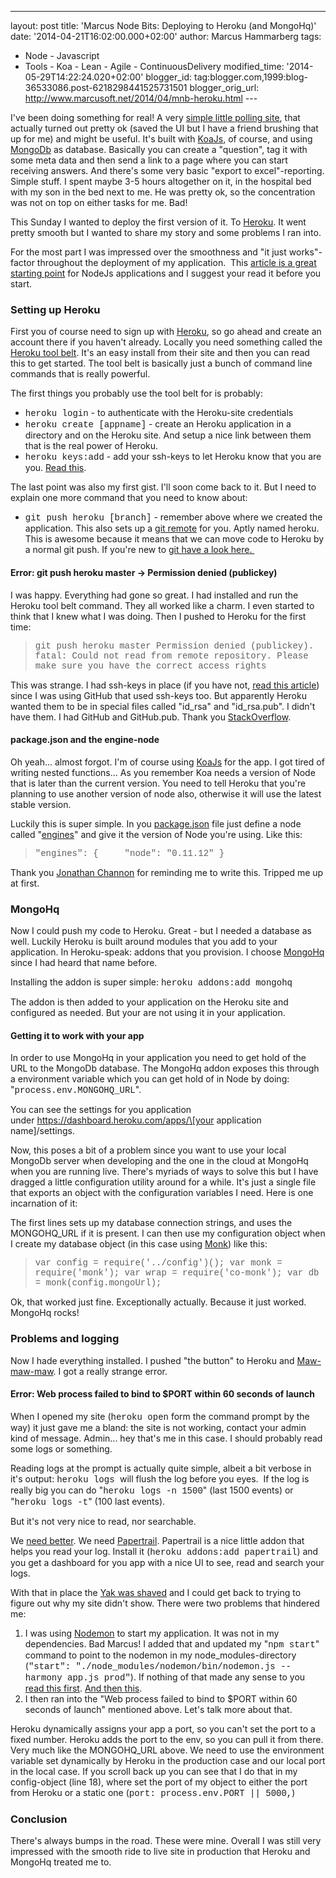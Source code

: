 ---
layout: post
title: 'Marcus Node Bits: Deploying to Heroku (and
MongoHq)'
date: '2014-04-21T16:02:00.000+02:00'
author: Marcus
Hammarberg
tags:
  - Node - Javascript
   - Tools - Koa - Lean - Agile -
ContinuousDelivery
modified_time: '2014-05-29T14:22:24.020+02:00'
blogger_id: tag:blogger.com,1999:blog-36533086.post-6218298441525731501
blogger_orig_url: http://www.marcusoft.net/2014/04/mnb-heroku.html ---

<div dir="ltr" style="text-align: left;" trbidi="on">

I've been doing something for real! A very
<a href="http://warm-brushlands-9555.herokuapp.com/"
target="_blank">simple little polling site</a>, that actually turned out
pretty ok (saved the UI but I have a friend brushing that up for me) and
might be useful.
It's built with
<a href="http://www.koajs.com/" target="_blank">KoaJs</a>, of course,
and using
<a href="http://mongodb.github.io/" target="_blank">MongoDb</a> as
database. Basically you can create a "question", tag it with some meta
data and then send a link to a page where you can start receiving
answers. And there's some very basic "export to excel"-reporting. Simple
stuff. I spent maybe 3-5 hours altogether on it, in the hospital bed
with my son in the bed next to me. He was pretty ok, so the
concentration was not on top on either tasks for me. Bad!

This Sunday I wanted to deploy the first version of it. To
<a href="http://www.heroku.com/" target="_blank">Heroku</a>. It went
pretty smooth but I wanted to share my story and some problems I ran
into.



<div style="text-align: left;">

For the most part I was impressed over the smoothness and "it just
works"-factor throughout the deployment of my application.  This <a
href="https://devcenter.heroku.com/articles/getting-started-with-nodejs"
target="_blank">article is a great starting point</a> for NodeJs
applications and I suggest your read it before you start. 

</div>

### Setting up Heroku

First you of course need to sign up
with <a href="http://www.heroku.com/" target="_blank">Heroku</a>, so go
ahead and create an account there if you haven't already.
Locally you need something called the
<a href="https://toolbelt.heroku.com/" target="_blank">Heroku tool
belt</a>. It's an easy install from their site and then you can read
this to get started. The tool belt is basically just a bunch of command
line commands that is really powerful.

The first things you probably use the tool belt for is probably:

-   <span style="font-family: Courier New, Courier, monospace;">heroku
    login</span> - to authenticate with the Heroku-site credentials
-   <span style="font-family: Courier New, Courier, monospace;">heroku
    create \[appname\]</span> - create an Heroku application in a
    directory and on the Heroku site. And setup a nice link between them
    that is the real power of Heroku. 
-   <span style="font-family: Courier New, Courier, monospace;">heroku
    keys:add</span> - add your ssh-keys to let Heroku know that you are
    you. <a href="https://devcenter.heroku.com/articles/keys"
    target="_blank">Read this</a>.

The last point was also my first gist. I'll soon come back to it. But I
need to explain one more command that you need to know about:

-   <span style="font-family: Courier New, Courier, monospace;">git push
    heroku \[branch\]</span> - remember above where we created the
    application. This also sets up a
    <a href="http://gitref.org/remotes/" target="_blank">git remote</a>
    for you. Aptly named heroku. This is awesome because it means that
    we can move code to Heroku by a normal git push. If you're new to
    <a href="http://www.marcusoft.net/2014/02/mnb-git.html"
    target="_blank">git have a look here. </a>

#### Error: git push heroku master -\> Permission denied (publickey)

<div>

I was happy. Everything had gone so great. I had installed and run the
Heroku tool belt command. They all worked like a charm. I even started
to think that I knew what I was doing. Then I pushed to Heroku for the
first time:

</div>

> <span style="font-family: Courier New, Courier, monospace;">git push
> heroku master
> Permission denied (publickey).
> fatal: Could not read from remote repository.
> Please make sure you have the correct access rights</span>

This was strange. I had ssh-keys in place (if you have not,
<a href="https://devcenter.heroku.com/articles/keys"
target="_blank">read this article</a>) since I was using GitHub that
used ssh-keys too. But apparently Heroku wanted them to be in special
files called "id_rsa" and "id_rsa.pub". I didn't have them. I had GitHub
and GitHub.pub. Thank you <a
href="http://stackoverflow.com/questions/17626944/heroku-permission-denied-publickey-fatal-could-not-read-from-remote-reposito"
target="_blank">StackOverflow</a>.

#### package.json and the engine-node

<div>

Oh yeah... almost forgot. I'm of course using
<a href="http://www.marcusoft.net/2014/03/koaintro.html"
target="_blank">KoaJs</a> for the app. I got tired of writing nested
functions... As you remember Koa needs a version of Node that is later
than the current version. You need to tell Heroku that you're planning
to use another version of node also, otherwise it will use the latest
stable version.

</div>

<div>



</div>

<div>

Luckily this is super simple. In you
[package.json](http://www.marcusoft.net/2014/02/mnb-packagejson.html) file
just define a node called
"<a href="https://www.npmjs.org/doc/json.html#engines"
target="_blank">engines</a>" and give it the version of Node you're
using. Like this:

</div>

<div>

> <span style="font-family: Courier New, Courier, monospace;">"engines":
> {
>     "node": "0.11.12"
> }</span>

</div>

<div style="text-align: left;">

Thank you [Jonathan Channon](https://twitter.com/jchannon) for reminding
me to write this. Tripped me up at first. 

</div>

### MongoHq

<div>

Now I could push my code to Heroku. Great - but I needed a database as
well. Luckily Heroku is built around modules that you add to your
application. In Heroku-speak: addons that you provision. I choose
<a href="https://addons.heroku.com/mongohq" target="_blank">MongoHq</a>
since I had heard that name before. 

</div>

<div>



</div>

<div>

Installing the addon is super simple: <span
style="font-family: Courier New, Courier, monospace;">heroku addons:add
mongohq</span>

</div>

<div style="text-align: left;">

The addon is then added to your application on the Heroku site and
configured as needed. But your are not using it in your application. 

</div>

#### Getting it to work with your app

<div>

In order to use MongoHq in your application you need to get hold of the
URL to the MongoDb database. The MongoHq addon exposes this through
a environment variable which you can get hold of in Node by doing:
"<span
style="font-family: Courier New, Courier, monospace;">process.env.MONGOHQ_URL</span>".

</div>

<div>

You can see the settings for you application
under https://dashboard.heroku.com/apps/\[your application
name\]/settings.

</div>

<div>



</div>

<div>

Now, this poses a bit of a problem since you want to use your local
MongoDb server when developing and the one in the cloud at MongoHq when
you are running live. There's myriads of ways to solve this but I have
dragged a little configuration utility around for a while. It's just a
single file that exports an object with the configuration variables I
need. Here is one incarnation of it:

</div>

<div>

</div>

<div>

The first lines sets up my database connection strings, and uses the
MONGOHQ_URL if it is present. I can then use my configuration object
when I create my database object (in this case using
<a href="http://www.marcusoft.net/2014/02/mnb-monk.html"
target="_blank">Monk</a>) like this:

> <span style="font-family: Courier New, Courier, monospace;">var config
> = require('../config')();
> var monk = require('monk');
> var wrap = require('co-monk');
> var db = monk(config.mongoUrl);</span>

</div>

<div>

Ok, that worked just fine. Exceptionally actually. Because it just
worked. MongoHq rocks!

</div>

### Problems and logging

<div>

Now I hade everything installed. I pushed "the button" to Heroku and
<a href="http://sadtrombone.com/?play=true"
target="_blank">Maw-maw-maw</a>. I got a really strange error.

</div>

#### Error: Web process failed to bind to $PORT within 60 seconds of launch

<div>

When I opened my site (<span
style="font-family: Courier New, Courier, monospace;">heroku open</span>
form the command prompt by the way) it just gave me a bland: the site is
not working, contact your admin kind of message. Admin... hey that's me
in this case. I should probably read some logs or something. 

</div>

<div style="text-align: left;">



</div>

<div style="text-align: left;">

Reading logs at the prompt is actually quite simple, albeit a bit
verbose in it's output: <span
style="font-family: Courier New, Courier, monospace;">heroku logs
</span>will flush the log before you eyes.  If the log is really big you
can do "<span
style="font-family: Courier New, Courier, monospace;">heroku logs -n
1500</span>" (last 1500 events) or "<span
style="font-family: Courier New, Courier, monospace;">heroku logs
-t</span>" (100 last events). 

</div>

<div>

But it's not very nice to read, nor searchable. 

</div>

<div>



</div>

<div>

We <a href="http://www.marcusoft.net/2014/04/lookingForBetter.html"
target="_blank">need better</a>. We need
<a href="https://addons.heroku.com/papertrail"
target="_blank">Papertrail</a>. Papertrail is a nice little addon that
helps you read your log. Install it (<span
style="font-family: Courier New, Courier, monospace;">heroku addons:add
papertrail</span>) and you get a dashboard for you app with a nice UI to
see, read and search your logs. 

</div>

<div>



</div>

<div>

With that in place the <a
href="http://www.hanselman.com/blog/YakShavingDefinedIllGetThatDoneAsSoonAsIShaveThisYak.aspx"
target="_blank">Yak was shaved</a> and I could get back to trying to
figure out why my site didn't show. There were two problems that
hindered me:

</div>

<div>

1.  I was using
    <a href="https://github.com/remy/nodemon" target="_blank">Nodemon</a>
    to start my application. It was not in my dependencies. Bad Marcus!
    I added that and updated my "<span
    style="font-family: Courier New, Courier, monospace;">npm
    start</span>" command to point to the nodemon in my
    node_modules-directory (<span
    style="font-family: Courier New, Courier, monospace;">"start":
    "./node_modules/nodemon/bin/nodemon.js --harmony app.js
    prod"</span>).
    If nothing of that made any sense to you
    <a href="http://www.marcusoft.net/2014/02/mnb-packagejson.html"
    target="_blank">read this first</a>.
    <a href="http://www.marcusoft.net/2014/02/mnb-npm.html"
    target="_blank">And then this</a>.
2.  I then ran into the "Web process failed to bind to $PORT within 60
    seconds of launch" mentioned above. Let's talk more about that. 

<div>

Heroku dynamically assigns your app a port, so you can't set the port to
a fixed number. Heroku adds the port to the env, so you can pull it from
there. Very much like the MONGOHQ_URL above. We need to use the
environment variable set dynamically by Heroku in the production case
and our local port in the local case. If you scroll back up you can see
that I do that in my config-object (line 18), where set the port of my
object to either the port from Heroku or a static one (<span
style="font-family: Courier New, Courier, monospace;">port:
process.env.PORT \|\| 5000,</span>)

</div>

### Conclusion

</div>

<div>

There's always bumps in the road. These were mine. Overall I was still
very impressed with the smooth ride to live site in production that
Heroku and MongoHq treated me to. 

</div>

</div>
